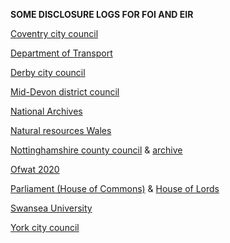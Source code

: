 **SOME DISCLOSURE LOGS FOR FOI AND EIR**

[Coventry city council](https://www.coventry.gov.uk/directory/45/a_to_z)

[Department of Transport](https://www.gov.uk/government/publications/dft-foi-disclosure-log-december-2020)

[Derby city council](https://secure.derby.gov.uk/foi/index.asp)

[Mid-Devon district council](https://www.middevon.gov.uk/your-council/access-to-information/freedom-of-information/foieir-disclosure-logs/)

[National Archives](https://www.nationalarchives.gov.uk/about/freedom-of-information/information-requests/)

[Natural resources Wales](https://naturalresources.wales/about-us/contact-us/request-information/disclosure-log/?lang=en)

[Nottinghamshire county council](https://www.nottinghamshire.gov.uk/council-and-democracy/freedom-of-information/disclosure-log) & [archive](https://www.nottinghamshire.gov.uk/council-and-democracy/freedom-of-information/disclosure-log-archive)

[Ofwat 2020](https://www.ofwat.gov.uk/2020-information-disclosure-log-quarters-1-and-2/)

[Parliament (House of Commons)](https://www.parliament.uk/site-information/foi/foi-and-eir/commons-request-disclosure-logs/) & [House of Lords](https://www.parliament.uk/mps-lords-and-offices/offices/lords/freedom-of-information-in-the-house-of-lords/log/)

[Swansea University](https://www.swansea.ac.uk/about-us/compliance/freedom-of-information-/disclosure-log/)

[York city council](https://www.york.gov.uk/FOIDisclosureLog)
